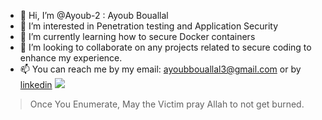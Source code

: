 - 👋 Hi, I’m @Ayoub-2 : Ayoub Bouallal
- 👀 I’m interested in Penetration testing and Application Security
- 🌱 I’m currently learning how to secure Docker containers 
- 💞️ I’m looking to collaborate on any projects related to secure coding to enhance my experience.
- 📫 You can reach me by my email: ayoubbouallal3@gmail.com or by [linkedin](https://www.linkedin.com/in/bouallal-ayoub/)
![](https://hit.yhype.me/github/profile?user_id=71018302)
> Once You Enumerate, May the Victim pray Allah to not get burned.
